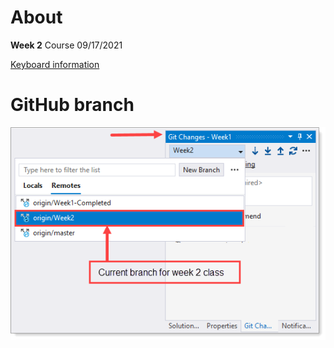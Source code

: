 # About

**Week 2** Course 09/17/2021

[Keyboard information](https://github.com/karenpayneoregon/oed-week1/blob/Week2/KeyboardShortcuts.md)

# GitHub branch

![img](assets/week2_git_branch.png)

